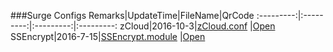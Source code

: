 ###Surge Configs
Remarks|UpdateTime|FileName|QrCode
:---------:|:---------:|:---------:|:---------:
zCloud|2016-10-3|[zCloud.conf](https://raw.githubusercontent.com/Brywmzl/Conf/master/ConfFile/zCloud.conf) |[Open](http://qr.liantu.com/api.php?&w=500&text=https://raw.githubusercontent.com/Brywmzl/Conf/master/ConfFile/SurgeBrup.conf)
SSEncrypt|2016-7-15|[SSEncrypt.module](https://github.com/Brywmzl/Conf/raw/master/SSEncrypt.module) |[Open](http://qr.liantu.com/api.php?&w=500&text=https://github.com/Brywmzl/Conf/raw/master/SSEncrypt.module)
